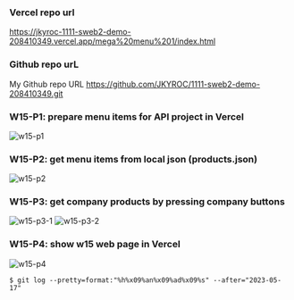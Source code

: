 ### Vercel repo url
https://jkyroc-1111-sweb2-demo-208410349.vercel.app/mega%20menu%201/index.html

### Github repo urL
My Github repo URL
https://github.com/JKYROC/1111-sweb2-demo-208410349.git

### W15-P1: prepare menu items for API project in Vercel
![w15-p1](https://skhsjlwrhersyemrmkib.supabase.co/storage/v1/object/public/javascript/demo-208410349/w15-store-project/w15-p1.png)

### W15-P2: get menu items from local json (products.json)
![w15-p2](https://skhsjlwrhersyemrmkib.supabase.co/storage/v1/object/public/javascript/demo-208410349/w15-store-project/w15-p2.png)

### W15-P3: get company products by pressing company buttons
![w15-p3-1](https://skhsjlwrhersyemrmkib.supabase.co/storage/v1/object/public/javascript/demo-208410349/w15-store-project/w15-p3-1.png)
![w15-p3-2](https://skhsjlwrhersyemrmkib.supabase.co/storage/v1/object/public/javascript/demo-208410349/w15-store-project/w15-p3-2.png)

### W15-P4: show w15 web page in Vercel
![w15-p4](https://skhsjlwrhersyemrmkib.supabase.co/storage/v1/object/public/javascript/demo-208410349/w15-store-project/w15-p3-2.png)
```
$ git log --pretty=format:"%h%x09%an%x09%ad%x09%s" --after="2023-05-17"
```
